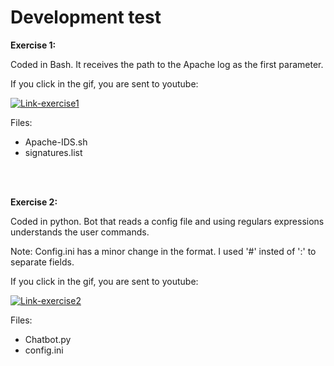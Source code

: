 # Development test


<b>Exercise 1:</b>

Coded in Bash. It receives the path to the Apache log as the first parameter.

If you click in the gif, you are sent to youtube:

[![Link-exercise1](https://i.imgur.com/cYqsajS.gif)](https://www.youtube.com/watch?v=hxArxdov6m8)

Files:
  - Apache-IDS.sh
  - signatures.list





<br/>
<br/>





<b>Exercise 2:</b>

Coded in python. Bot that reads a config file and using regulars expressions understands the user commands.</p>
Note: Config.ini has a minor change in the format. I used '#' insted of ':' to separate fields.

If you click in the gif, you are sent to youtube:

[![Link-exercise2](https://i.imgur.com/WcSBcUk.gif)](https://www.youtube.com/watch?v=7M_JxDnWyGc)

Files:
  - Chatbot.py
  - config.ini
